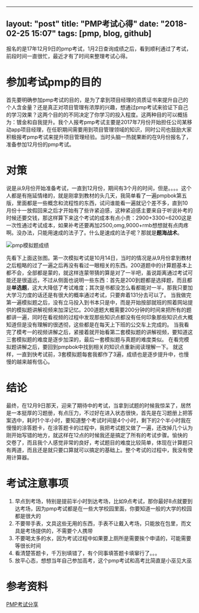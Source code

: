 
---
layout: "post"
title: "PMP考试心得"
date: "2018-02-25 15:07"
tags: [pmp, blog, github]
---

报名的是17年12月9日的pmp考试，1月2日查询成绩之后，看到顺利通过了考试，前段时间一直很忙，最近才有了时间来整理考试心得。 <!-- more -->

# 参加考试pmp的目的

首先要明确参加pmp考试的目的，是为了拿到项目经理的资质证书来提升自己的个人含金量？还是真正对项目管理有浓厚的兴趣，想通过pmp考试来验证下自己的学习效果？这两个目的的不同决定了你学习的投入程度。这两种目的可以概括为：镀金和自我提升。我个人报考pmp考试主要是2017年7月份开始担任公司某移动app项目经理，在任职期间需要用到项目管理领域的知识，同时公司也鼓励大家积极报考pmp考试来提升项目管理经验。当时头脑一热就果断的在9月份报名了，准备参加12月份的pmp考试。

# 对策

说是从9月份开始准备考试，一直到12月份，期间有3个月的时间，但是。。。。这个人都是有拖延情绪的，就是刚拿到教材的头几天，我简单看了一遍pmpbok第五版，里面都是一些概念和流程性的东西，试问谁能看一遍就记个差不多，直到10月份十一放假回来之后才开始有了些许紧迫感，这种紧迫感主要来自于听说补考的时候还要交钱，那这样算下来这个考试的成本有点小贵：2900+3300=6200这是一次性通过考试成本，如果补考还要再加2500,omg,9000+rmb想想就有点肉疼啊。没办法，只能用速成的法子了。什么是速成的法子呢？那就是**题海战术**。

![pmp模拟题成绩](/images/2018/02/pmp模拟题成绩.png)

先看下上面这张图。第一次模拟考试是10月14日，当时的情况是从9月份拿到教材之后粗略的过了一遍之后再没有看过一眼相关的东西。200道题中的计算题基本上都不会，全部都是蒙的，就这样连蒙带猜的算是对了一半吧，虽说距离通过考试可能还是很遥远，不过从侧面也说明一些东西：首先是200到题都是选择题，而且都是**单选题**，这大大降低了考试难度；其次是书都没怎么看都能对一半，那我只要加大学习力度的话还是有很大的概率通过考试，只要奔着131分去可以了。 当我做完第一遍模拟题之后，没有立马投入到书本只是中，而是开始按部就班的照着网站提供的模拟题讲解视频来加深记忆。200道题大概需要200分钟的时间来把所有的题都讲一遍，同时在看视频的过程中发现那些知识点都没有任何印象那些知识点大概知道但是没有理解的很透彻，这些都是在每天上下班的公交车上完成的。 当我看完了模考一的视频讲解之后，紧接着就开始看第二套模拟题的讲解视频，要知道这三套模拟题的难度是逐步加深的，最后一套模拟题与真题的难度类似。 在看完模拟题讲解之后，要回到pmpbok中找到相关的知识点重新阅读理解一下。 就这样，一直到快考试前，3套模拟题每套我都作了3遍，成绩也是逐步提升中，也慢慢的越来越有信心。

# 结论

最终，在12月9日那天，迎来了期待中的考试，当拿到试题的时候我惊呆了，居然是一本挺厚的习题册，有点压力，不过好在进入状态很快，首先是在习题册上把答案选中，耗时1个半小时，要知道整个考试时间是4个小时，剩下的2个半小时我在慢慢的涂答题卡，在涂答题卡的过程中，我把考试题又做了一遍，还改掉几个认为刚开始写错的地方，就这样在12点的时候我还是搞定了所有的考试步骤。愉快的交卷了，而且我个人感觉非常的良好，考试题目的难度比较简单，体现在计算题只有两道，而且还是就只要口算就可以搞定的基础上。整个考试的过程中，我没有使用计算器。

# 考试注意事项

1. 早点到考场，特别是提前半小时到达考场，比如9点考试，那你最好8点就要到达考场，因为pmp考试都是在一些大学校园里面，你要知道一般的大学的校园都是很大的
2. 不要带手表，文具这些无用的东西，手表不让戴入考场，只能放在包里，而文具是考场提供的，不需要个人携带
3. 不要喝太多的水，因为考试过程中如果要上厕所是需要挨个申请的，可能需要等很长时间
4. 看清楚答题卡，千万别填错了，有个同事填答题卡填窜行了。。。
5. 放平心态，想想当年自己参加高考，这个pmp考试和高考比简直是小巫见大巫

# 参考资料

[PMP考试分享](https://www.zhihu.com/question/19882243)
